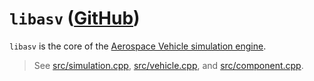 
# `libasv` ([GitHub](https://github.com/asv-engine/libasv))

`libasv` is the core of the
[Aerospace Vehicle simulation engine](https://github.com/asv-engine/).

> See [src/simulation.cpp](:), [src/vehicle.cpp](:), and [src/component.cpp](:).

